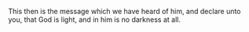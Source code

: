 This then is the message which we have heard of him, and declare unto you, that God is light, and in him is no darkness at all.
